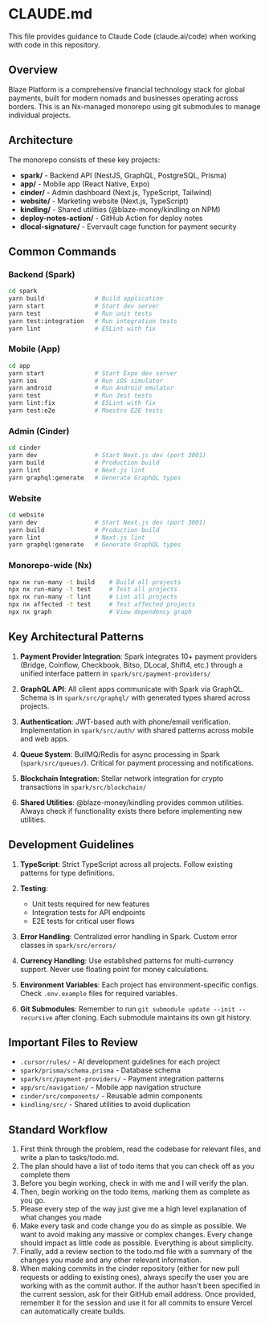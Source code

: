 # CLAUDE.md

This file provides guidance to Claude Code (claude.ai/code) when working with code in this repository.

## Overview

Blaze Platform is a comprehensive financial technology stack for global payments, built for modern nomads and businesses operating across borders. This is an Nx-managed monorepo using git submodules to manage individual projects.

## Architecture

The monorepo consists of these key projects:

- **spark/** - Backend API (NestJS, GraphQL, PostgreSQL, Prisma)
- **app/** - Mobile app (React Native, Expo)
- **cinder/** - Admin dashboard (Next.js, TypeScript, Tailwind)
- **website/** - Marketing website (Next.js, TypeScript)
- **kindling/** - Shared utilities (@blaze-money/kindling on NPM)
- **deploy-notes-action/** - GitHub Action for deploy notes
- **dlocal-signature/** - Evervault cage function for payment security

## Common Commands

### Backend (Spark)
```bash
cd spark
yarn build              # Build application
yarn start              # Start dev server
yarn test               # Run unit tests
yarn test:integration   # Run integration tests
yarn lint               # ESLint with fix
```

### Mobile (App)
```bash
cd app
yarn start              # Start Expo dev server
yarn ios                # Run iOS simulator
yarn android            # Run Android emulator
yarn test               # Run Jest tests
yarn lint:fix           # ESLint with fix
yarn test:e2e           # Maestro E2E tests
```

### Admin (Cinder)
```bash
cd cinder
yarn dev                # Start Next.js dev (port 3001)
yarn build              # Production build
yarn lint               # Next.js lint
yarn graphql:generate   # Generate GraphQL types
```

### Website
```bash
cd website
yarn dev                # Start Next.js dev (port 3001)
yarn build              # Production build
yarn lint               # Next.js lint
yarn graphql:generate   # Generate GraphQL types
```

### Monorepo-wide (Nx)
```bash
npx nx run-many -t build    # Build all projects
npx nx run-many -t test     # Test all projects
npx nx run-many -t lint     # Lint all projects
npx nx affected -t test     # Test affected projects
npx nx graph                # View dependency graph
```

## Key Architectural Patterns

1. **Payment Provider Integration**: Spark integrates 10+ payment providers (Bridge, Coinflow, Checkbook, Bitso, DLocal, Shift4, etc.) through a unified interface pattern in `spark/src/payment-providers/`

2. **GraphQL API**: All client apps communicate with Spark via GraphQL. Schema is in `spark/src/graphql/` with generated types shared across projects.

3. **Authentication**: JWT-based auth with phone/email verification. Implementation in `spark/src/auth/` with shared patterns across mobile and web apps.

4. **Queue System**: BullMQ/Redis for async processing in Spark (`spark/src/queues/`). Critical for payment processing and notifications.

5. **Blockchain Integration**: Stellar network integration for crypto transactions in `spark/src/blockchain/`

6. **Shared Utilities**: @blaze-money/kindling provides common utilities. Always check if functionality exists there before implementing new utilities.

## Development Guidelines

1. **TypeScript**: Strict TypeScript across all projects. Follow existing patterns for type definitions.

2. **Testing**: 
   - Unit tests required for new features
   - Integration tests for API endpoints
   - E2E tests for critical user flows

3. **Error Handling**: Centralized error handling in Spark. Custom error classes in `spark/src/errors/`

4. **Currency Handling**: Use established patterns for multi-currency support. Never use floating point for money calculations.

5. **Environment Variables**: Each project has environment-specific configs. Check `.env.example` files for required variables.

6. **Git Submodules**: Remember to run `git submodule update --init --recursive` after cloning. Each submodule maintains its own git history.

## Important Files to Review

- `.cursor/rules/` - AI development guidelines for each project
- `spark/prisma/schema.prisma` - Database schema
- `spark/src/payment-providers/` - Payment integration patterns
- `app/src/navigation/` - Mobile app navigation structure
- `cinder/src/components/` - Reusable admin components
- `kindling/src/` - Shared utilities to avoid duplication

## Standard Workflow

1. First think through the problem, read the codebase for relevant files, and write a plan to tasks/todo.md.
2. The plan should have a list of todo items that you can check off as you complete them
3. Before you begin working, check in with me and I will verify the plan.
4. Then, begin working on the todo items, marking them as complete as you go.
5. Please every step of the way just give me a high level explanation of what changes you made
6. Make every task and code change you do as simple as possible. We want to avoid making any massive or complex changes. Every change should impact as little code as possible. Everything is about simplicity.
7. Finally, add a review section to the todo.md file with a summary of the changes you made and any other relevant information.
8. When making commits in the cinder repository (either for new pull requests or adding to existing ones), always specify the user you are working with as the commit author. If the author hasn't been specified in the current session, ask for their GitHub email address. Once provided, remember it for the session and use it for all commits to ensure Vercel can automatically create builds.